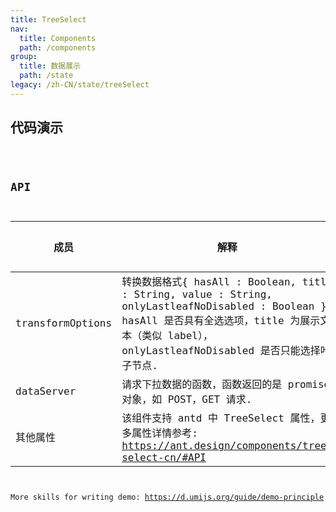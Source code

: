 ```yaml
---
title: TreeSelect
nav:
  title: Components
  path: /components
group:
  title: 数据展示
  path: /state
legacy: /zh-CN/state/treeSelect
---
```


## 代码演示

<code src="../demos/TreeSelect.jsx" />

## API

| 成员 | 解释 | 类型 | 默认值 |
| --- | --- | --- | --- |
| transformOptions | 转换数据格式{ hasAll : Boolean, title : String, value : String, onlyLastleafNoDisabled : Boolean } hasAll 是否具有全选选项，title 为展示文本（类似 label），onlyLastleafNoDisabled 是否只能选择叶子节点. | Object | - |
| dataServer | 请求下拉数据的函数，函数返回的是 promise 对象，如 POST，GET 请求. | Function | - |
| 其他属性 | 该组件支持 antd 中 TreeSelect 属性，更多属性详情参考: https://ant.design/components/tree-select-cn/#API |

More skills for writing demo: https://d.umijs.org/guide/demo-principle
